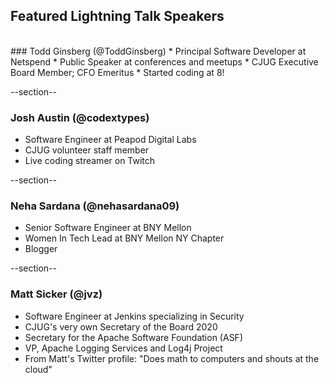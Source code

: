 ## Featured Lightning Talk Speakers
<br/>
### Todd Ginsberg (@ToddGinsberg)
* Principal Software Developer at Netspend
* Public Speaker at conferences and meetups
* CJUG Executive Board Member; CFO Emeritus
* Started coding at 8!

--section--

### Josh Austin (@codextypes)
* Software Engineer at Peapod Digital Labs
* CJUG volunteer staff member
* Live coding streamer on Twitch

--section--

### Neha Sardana (@nehasardana09)
* Senior Software Engineer at BNY Mellon
* Women In Tech Lead at BNY Mellon NY Chapter
* Blogger

--section--

### Matt Sicker (@jvz)
* Software Engineer at Jenkins specializing in Security
* CJUG's very own Secretary of the Board 2020
* Secretary for the Apache Software Foundation (ASF)
* VP, Apache Logging Services and Log4j Project
* From Matt's Twitter profile: "Does math to computers and shouts at the cloud"


